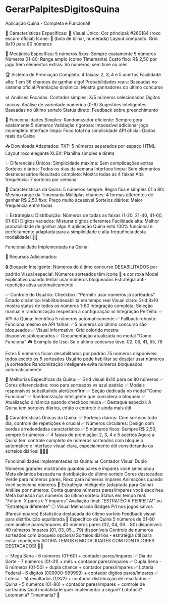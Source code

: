 # GerarPalpitesDigitosQuina

Aplicação Quina - Completa e Funcional!

🎨 Características Específicas:
🎱 Visual Único:
Cor principal: #260184 (roxo escuro oficial)
Ícone: 🎱 (bola de bilhar, numerada)
Layout compacto: Grid 8x10 para 80 números

🎯 Mecânica Específica:
5 números fixos: Sempre exatamente 5 números
Números 01-80: Range amplo (como Timemania)
Custo fixo: R$ 2,50 por jogo
Sem elementos extras: Só números, sem time ou mês

🏆 Sistema de Premiação Completo:
4 faixas: 2, 3, 4 e 5 acertos
Facilidade alta: 1 em 36 chances de ganhar algo!
Probabilidades reais: Baseadas no sistema oficial
Premiação dinâmica: Mostra ganhadores do último concurso

📊 Análises Focadas:
Contador simples: X/5 números selecionados
Dígitos únicos: Análise de variedade numérica (0-9)
Sugestões inteligentes: Baseadas no último sorteio
Status direto: Feedback sobre preenchimento

🎲 Funcionalidades Simples:
Randomizador eficiente: Sempre gera exatamente 5 números
Validação rigorosa: Impossível adicionar jogo incompleto
Interface limpa: Foco total na simplicidade
API oficial: Dados reais da Caixa

📥 Downloads Adaptados:
TXT: 5 números separados por espaço
HTML: Layout roxo elegante
XLSX: Planilha simples e direta

✨ Diferenciais Únicos:
Simplicidade máxima: Sem complicações extras
Sorteios diários: Todos os dias da semana
Interface limpa: Sem elementos desnecessários
Resultado completo: Mostra todas as 4 faixas
Alta frequência: 7 sorteios por semana

🎯 Características da Quina:
5 números sempre: Regra fixa e simples
01 a 80: Mesmo range da Timemania
Múltiplas chances: 4 formas diferentes de ganhar
R$ 2,50 fixo: Preço muito acessível
Sorteios diários: Maior frequência entre todas

💡 Estratégias:
Distribuição: Números de todas as faixas (1-20, 21-40, 41-60, 61-80)
Dígitos variados: Misturar dígitos diferentes
Facilidade alta: Melhor probabilidade de ganhar algo
A aplicação Quina está 100% funcional e perfeitamente adaptada para a simplicidade e alta frequência desta modalidade! 🎱✨

Funcionalidade Implementada na Quina:

🎱 Recursos Adicionados:

🔒 Bloqueio Inteligente:
Números do último concurso DESABILITADOS por padrão
Visual especial: Números sorteados têm ícone 🎱 e cor roxa
Modal explicativo quando tentar usar números bloqueados
Estratégia anti-repetição ativa automaticamente

✅ Controle do Usuário:
Checkbox: "Permitir usar números já sorteados"
Estado dinâmico: Habilita/desabilita em tempo real
Visual claro: Grid 8x10 mostra status de todos os números 1-80
Integração completa: Seleção manual e randomização respeitam a configuração
📊 Integração Perfeita:
✅ API da Quina: Identifica 5 números automaticamente
✅ Fallback robusto: Funciona mesmo se API falhar
✅ 5 números do último concurso são bloqueados
✅ Visual informativo: Grid colorido mostra disponíveis/bloqueados
✅ Documentação atualizada no modal "Como Funciona"
🎮 Exemplo de Uso:
Se o último concurso teve: 02, 06, 41, 55, 76

Estes 5 números ficam desabilitados por padrão
75 números disponíveis: todos exceto os 5 sorteados
Usuário pode habilitar se desejar usar números já sorteados
Randomização inteligente evita números bloqueados automaticamente

🚀 Melhorias Específicas da Quina:
✅ Grid visual 8x10 para os 80 números
✅ Cores diferenciadas: roxo para sorteados vs azul padrão
✅ Modais responsivos substituindo alert/confirm
✅ Seção dedicada no modal "Como Funciona"
✅ Randomização inteligente que considera o bloqueio
✅ Atualização dinâmica quando checkbox muda
✅ Destaque especial: A Quina tem sorteios diários, então o controle é ainda mais útil

🎯 Características Únicas da Quina:
✅ Sorteios diários: Com sorteios todo dia, controle de repetições é crucial
✅ Números circulares: Design com bordas arredondadas característico
✅ 5 números fixos: Sempre R$ 2,50, sempre 5 números
✅ 4 faixas de premiação: 2, 3, 4 e 5 acertos
Agora a Quina tem controle completo de números sorteados com bloqueio automático e interface visual clara, especialmente útil considerando os sorteios diários! 🎱🎯✨



Funcionalidades implementadas na Quina:
📊 Contador Visual Duplo
Números grandes mostrando quantos pares e ímpares você selecionou
Meta dinâmica baseada na distribuição do último sorteio
Cores destacadas: Verde para números pares, Roxo para números ímpares
Animações quando você seleciona números
🎯 Estratégia Inteligente (adaptada para Quina)
Análise por números: Conta quantos números pares/ímpares você escolheu
Meta baseada nos números do último sorteio
Status em tempo real: "Faltam: X pares e Y ímpares"
Avaliação final: "ESTRATÉGIA PERFEITA!" ou "Estratégia diferente"
⚪ Visual Melhorado
Badges P/I nos jogos salvos (Pares/Ímpares)
Estatística destacada do último sorteio
Feedback visual para distribuição equilibrada
🎱 Específico da Quina
5 números de 01-80 com análise pares/ímpares
40 números pares (02, 04, 06... 80) disponíveis
40 números ímpares (01, 03, 05... 79) disponíveis
Controle de números sorteados com bloqueio opcional
Sorteios diários - estratégia útil para evitar repetições
AGORA TEMOS 6 MODALIDADES COM CONTADORES DESTACADOS! 🎯🚀

✅ Mega Sena - 6 números (01-60) + contador pares/ímpares
✅ Dia de Sorte - 7 números (01-31) + mês + contador pares/ímpares
✅ Dupla Sena - 6 números (01-50) + dupla chance + contador pares/ímpares
✅ Loteria Federal - 6 dígitos (000000-999999) + contador dígitos pares/ímpares
✅ Loteca - 14 resultados (1/X/2) + contador distribuição de resultados
✅ Quina - 5 números (01-80) + contador pares/ímpares + controle de sorteados
Qual modalidade quer implementar a seguir? Lotofácil? Lotomania? Timemania? 🎲


